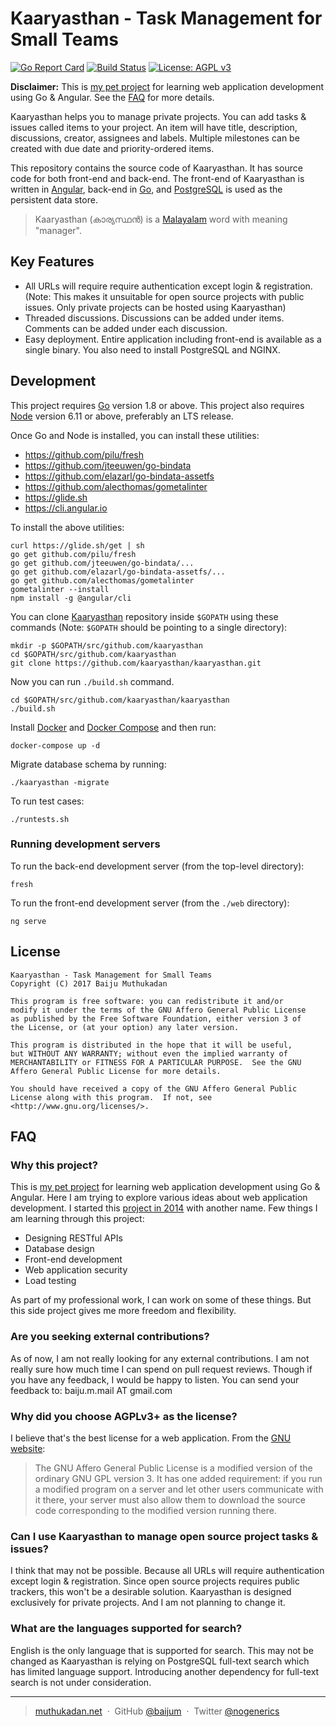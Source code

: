 # Kaaryasthan - Task Management for Small Teams

[![Go Report Card](https://goreportcard.com/badge/github.com/kaaryasthan/kaaryasthan)](https://goreportcard.com/report/github.com/kaaryasthan/kaaryasthan)
[![Build Status](https://travis-ci.org/kaaryasthan/kaaryasthan.svg?branch=master)](https://travis-ci.org/kaaryasthan/kaaryasthan)
[![License: AGPL v3](https://img.shields.io/badge/License-AGPL%20v3-blue.svg)](https://www.gnu.org/licenses/agpl-3.0)

**Disclaimer:** This is [my pet project] for learning web application
development using Go & Angular.  See the [FAQ](#why-this-project) for
more details.

Kaaryasthan helps you to manage private projects.  You can add tasks &
issues called items to your project.  An item will have title,
description, discussions, creator, assignees and labels.  Multiple
milestones can be created with due date and priority-ordered items.

This repository contains the source code of Kaaryasthan.  It has
source code for both front-end and back-end.  The front-end of
Kaaryasthan is written in [Angular], back-end in [Go], and
[PostgreSQL] is used as the persistent data store.

> Kaaryasthan (കാര്യസ്ഥൻ) is a [Malayalam] word with meaning "manager".

## Key Features

- All URLs will require require authentication except login &
  registration.  (Note: This makes it unsuitable for open source
  projects with public issues.  Only private projects can be hosted
  using Kaaryasthan)
- Threaded discussions.  Discussions can be added under items.
  Comments can be added under each discussion.
- Easy deployment.  Entire application including front-end is
  available as a single binary. You also need to install PostgreSQL
  and NGINX.

## Development

This project requires [Go] version 1.8 or above.  This project also
requires [Node] version 6.11 or above, preferably an LTS release.

Once Go and Node is installed, you can install these utilities:

- <https://github.com/pilu/fresh>
- <https://github.com/jteeuwen/go-bindata>
- <https://github.com/elazarl/go-bindata-assetfs>
- <https://github.com/alecthomas/gometalinter>
- <https://glide.sh>
- <https://cli.angular.io>

To install the above utilities:

    curl https://glide.sh/get | sh
    go get github.com/pilu/fresh
    go get github.com/jteeuwen/go-bindata/...
    go get github.com/elazarl/go-bindata-assetfs/...
    go get github.com/alecthomas/gometalinter
    gometalinter --install
    npm install -g @angular/cli

You can clone [Kaaryasthan] repository inside `$GOPATH` using these
commands (Note: `$GOPATH` should be pointing to a single directory):

    mkdir -p $GOPATH/src/github.com/kaaryasthan
    cd $GOPATH/src/github.com/kaaryasthan
    git clone https://github.com/kaaryasthan/kaaryasthan.git

Now you can run `./build.sh` command.

    cd $GOPATH/src/github.com/kaaryasthan/kaaryasthan
    ./build.sh

Install [Docker] and [Docker Compose] and then run:

    docker-compose up -d

Migrate database schema by running:

    ./kaaryasthan -migrate

To run test cases:

    ./runtests.sh

### Running development servers

To run the back-end development server (from the top-level directory):

    fresh

To run the front-end development server (from the `./web` directory):

    ng serve

## License

    Kaaryasthan - Task Management for Small Teams
    Copyright (C) 2017 Baiju Muthukadan

    This program is free software: you can redistribute it and/or
    modify it under the terms of the GNU Affero General Public License
    as published by the Free Software Foundation, either version 3 of
    the License, or (at your option) any later version.

    This program is distributed in the hope that it will be useful,
    but WITHOUT ANY WARRANTY; without even the implied warranty of
    MERCHANTABILITY or FITNESS FOR A PARTICULAR PURPOSE.  See the GNU
    Affero General Public License for more details.

    You should have received a copy of the GNU Affero General Public
    License along with this program.  If not, see
    <http://www.gnu.org/licenses/>.

## FAQ

### Why this project?

This is [my pet project] for learning web application development
using Go & Angular.  Here I am trying to explore various ideas about
web application development.  I started this [project in 2014] with
another name.  Few things I am learning through this project:

- Designing RESTful APIs
- Database design
- Front-end development
- Web application security
- Load testing

As part of my professional work, I can work on some of these things.
But this side project gives me more freedom and flexibility.

### Are you seeking external contributions?

As of now, I am not really looking for any external contributions.  I
am not really sure how much time I can spend on pull request reviews.
Though if you have any feedback, I would be happy to listen.  You can
send your feedback to: baiju.m.mail AT gmail.com

### Why did you choose AGPLv3+ as the license?

I believe that's the best license for a web application.  From the
[GNU website]:

> The GNU Affero General Public License is a modified version of the
> ordinary GNU GPL version 3.  It has one added requirement: if you
> run a modified program on a server and let other users communicate
> with it there, your server must also allow them to download the
> source code corresponding to the modified version running there.

### Can I use Kaaryasthan to manage open source project tasks & issues?

I think that may not be possible.  Because all URLs will require
authentication except login & registration.  Since open source
projects requires public trackers, this won't be a desirable solution.
Kaaryasthan is designed exclusively for private projects.  And I am
not planning to change it.

### What are the languages supported for search?

English is the only language that is supported for search.  This may
not be changed as Kaaryasthan is relying on PostgreSQL full-text
search which has limited language support.  Introducing another
dependency for full-text search is not under consideration.

---

> [muthukadan.net](http://muthukadan.net) &nbsp;&middot;&nbsp;
> GitHub [@baijum](https://github.com/baijum) &nbsp;&middot;&nbsp;
> Twitter [@nogenerics](https://twitter.com/nogenerics)

[my pet project]: https://team-coder.com/pet-project
[Node]: https://nodejs.org/en
[Angular]: https://angular.io
[Go]: https://golang.org
[PostgreSQL]: https://www.postgresql.org
[Malayalam]: https://en.wikipedia.org/wiki/Malayalam
[Docker]: https://docs.docker.com
[Docker Compose]: https://docs.docker.com/compose
[Kaaryasthan]: https://github.com/kaaryasthan/kaaryasthan
[project in 2014]: https://github.com/baijum/pitracker
[GNU website]: https://www.gnu.org/licenses/why-affero-gpl.en.html
